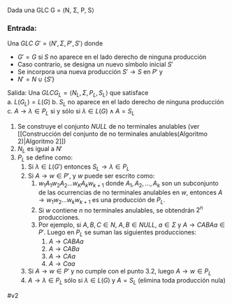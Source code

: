 
Dada una GLC G = ⟨N, Σ, P, S⟩  
### Entrada: 
Una $GLC$ $G' = ⟨N', Σ, P', S'⟩$ donde  
- $G' = G$ si $S$ no aparece en el lado derecho de ninguna producción  
- Caso contrario, se designa un nuevo símbolo inicial $S'$  
- Se incorpora una nueva producción $S' → S$ en $P'$ y  
- $N' = N ∪ \{S'\}$

Salida: Una $GLC G_L = ⟨N_L, Σ, P_L, S_L⟩$ que satisface  
    a. $L(G_L) = L(G)$
    b. $S_L$ no aparece en el lado derecho de ninguna producción  
    c. $A → λ ∈ P_L$ si y sólo si $λ ∈ L(G) \land A = S_L$

1. Se construye el conjunto $NULL$ de no terminales anulables (ver [[Construcción del conjunto de no terminales anulables(Algoritmo 2)|Algoritmo 2]])  
2. $N_L$ es igual a $N'$
3. $P_L$ se define como:  
    1. Si $λ ∈ L(G')$ entonces $S_L → λ ∈ P_L$
	2. Si $A → w ∈ P'$, y $w$ puede ser escrito como: 
		1. $w_1A_1w_2A_2...w_KA_kw_{k+1}$ donde $A_1,A_2,…,A_k$ son un subconjunto de las ocurrencias de no terminales anulables en $w$, entonces $A → w_1w_2…w_kw_{k+1}$ es una producción de $P_L$.
		2. Si $w$ contiene $n$ no terminales anulables, se obtendrán $2^n$ producciones.
		3. Por ejemplo, si $A,B,C ∈ N$, $A,B ∈ NULL$, $a ∈ Σ$ y $A → CABAa ∈ P'$. Luego en $P_L$ se suman las siguientes producciones:           
            1. $A → CABAa$  
            2. $A → CABa$
            3. $A → CAa$  
            4. $A → Caa$  
    3. Si $A → w ∈ P'$ y no cumple con el punto 3.2, luego $A → w ∈ P_L$
    4. $A → λ ∈ P_L$ sólo si $λ ∈ L(G)$ y $A = S_L$ (elimina toda producción nula)

#v2 